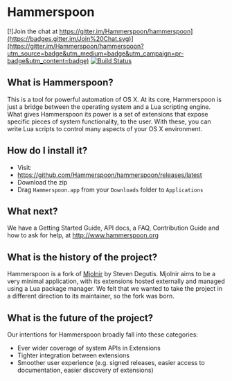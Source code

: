 # Hammerspoon

[![Join the chat at https://gitter.im/Hammerspoon/hammerspoon](https://badges.gitter.im/Join%20Chat.svg)](https://gitter.im/Hammerspoon/hammerspoon?utm_source=badge&utm_medium=badge&utm_campaign=pr-badge&utm_content=badge)
[![Build Status](https://travis-ci.org/Hammerspoon/hammerspoon.svg?branch=master)](https://travis-ci.org/Hammerspoon/hammerspoon)

## What is Hammerspoon?

This is a tool for powerful automation of OS X. At its core, Hammerspoon is just a bridge between the operating system and a Lua scripting engine.
What gives Hammerspoon its power is a set of extensions that expose specific pieces of system functionality, to the user. With these, you can write Lua scripts to control many aspects of your OS X environment.

## How do I install it?

 * Visit:
  * https://github.com/Hammerspoon/hammerspoon/releases/latest
 * Download the zip
 * Drag `Hammerspoon.app` from your `Downloads` folder to `Applications`

## What next?

We have a Getting Started Guide, API docs, a FAQ, Contribution Guide and how to ask for help, at http://www.hammerspoon.org

## What is the history of the project?

Hammerspoon is a fork of [Mjolnir](https://github.com/sdegutis/mjolnir) by Steven Degutis. Mjolnir aims to be a very minimal application, with its extensions hosted externally and managed using a Lua package manager. We felt that we wanted to take the project in a different direction to its maintainer, so the fork was born.

## What is the future of the project?

Our intentions for Hammerspoon broadly fall into these categories:
 * Ever wider coverage of system APIs in Extensions
 * Tighter integration between extensions
 * Smoother user experience (e.g. signed releases, easier access to documentation, easier discovery of extensions)
